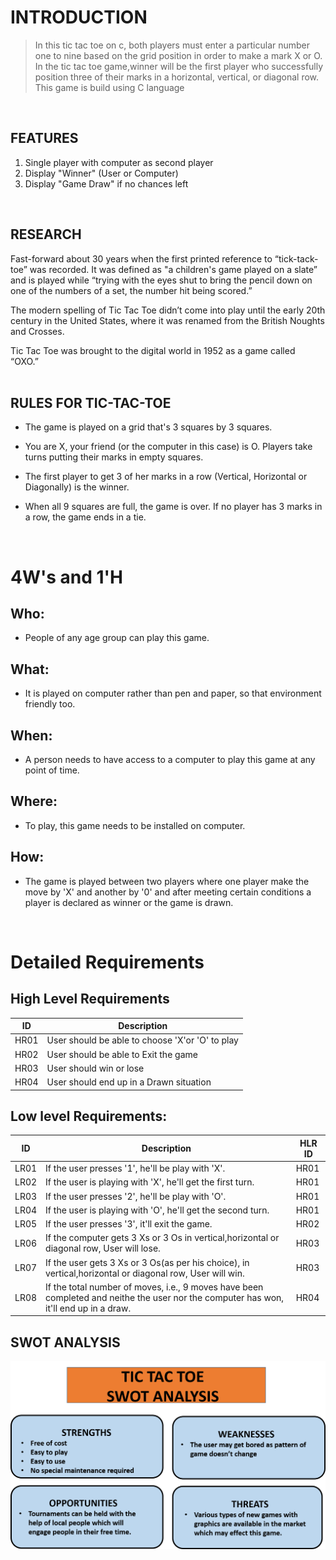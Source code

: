 # **INTRODUCTION**
>In this tic tac toe on c, both players must enter a particular number one to nine based on the grid position in order to make a mark X or O. In the tic tac toe game,winner will be the first player who successfully position three of their marks in a horizontal, vertical, or diagonal row.
>This game is build using C language
<br/>

## **FEATURES**
1. Single player with computer as second player
2. Display "Winner" (User or Computer)
3. Display "Game Draw" if no chances left
</br>

## **RESEARCH**
Fast-forward about 30 years when the first printed reference to “tick-tack-toe” was recorded. It was defined as "a children's game played on a slate” and is played while “trying with the eyes shut to bring the pencil down on one of the numbers of a set, the number hit being scored.”

The modern spelling of Tic Tac Toe didn’t come into play until the early 20th century in the United States, where it was renamed from the British Noughts and Crosses. 

Tic Tac Toe was brought to the digital world in 1952 as a game called “OXO.”
</br>
</br>

## **RULES FOR TIC-TAC-TOE**

- The game is played on a grid that's 3 squares by 3 squares.

- You are X, your friend (or the computer in this case) is O. Players take turns putting their marks in empty squares.

- The first player to get 3 of her marks in a row (Vertical, Horizontal or Diagonally) is the winner.

-	When all 9 squares are full, the game is over. If no player has 3 marks in a row, the game ends in a tie.
</br>

# **4W's and 1'H**
## Who:

- People of any age group can play this game.

## What:

- It is played on computer rather than pen and paper, so that environment friendly too.

## When:

- A person needs to have access to a computer to play this game at any point of time.

## Where:

- To play, this game needs to be installed on computer.

## How:

- The game is played between two players where one player make the move by 'X'  and another by '0' and after meeting certain conditions a player is declared as winner or the game is drawn.
<br/>

# **Detailed Requirements**

## **High Level Requirements**

| ID | Description | 
| ----- | ----- | 
| HR01 | User should be able to choose 'X'or 'O' to play |
| HR02 | User should be able to Exit the game |
| HR03 | User should win or lose|
| HR04 | User should end up in a Drawn situation|

##  Low level Requirements:

| ID | Description | HLR ID |
| ------ | --------- | ------ |
| LR01 | If the user presses '1', he'll be play with 'X'. | HR01 |
| LR02 | If the user is playing with 'X', he'll get the first turn. | HR01 |
| LR03 | If the user presses '2', he'll be play with 'O'. | HR01 |
| LR04 | If the user is playing with 'O', he'll get the second turn. | HR01 |
| LR05 | If the user presses '3', it'll exit the game. | HR02 |
| LR06 | If the computer gets 3 Xs or 3 Os in vertical,horizontal or diagonal row, User will lose. | HR03 |
| LR07 | If the user gets 3 Xs or 3 Os(as per his choice), in vertical,horizontal or diagonal row, User will win. | HR03 |
| LR08 | If the total number of moves, i.e., 9 moves have been completed and neithe the user nor the computer has won, it'll end up in a draw. | HR04 |


## **SWOT ANALYSIS**

   ![swot](swot.png)
